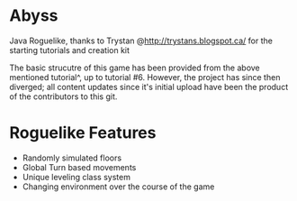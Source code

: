 # Abyss
Java Roguelike, thanks to Trystan @http://trystans.blogspot.ca/ for the starting tutorials and creation kit

The basic strucutre of this game has been provided from the above mentioned tutorial^, up to tutorial #6.
However, the project has since then diverged; all content updates since it's initial upload have been 
the product of the contributors to this git.

# Roguelike Features
- Randomly simulated floors
- Global Turn based movements
- Unique leveling class system
- Changing environment over the course of the game
